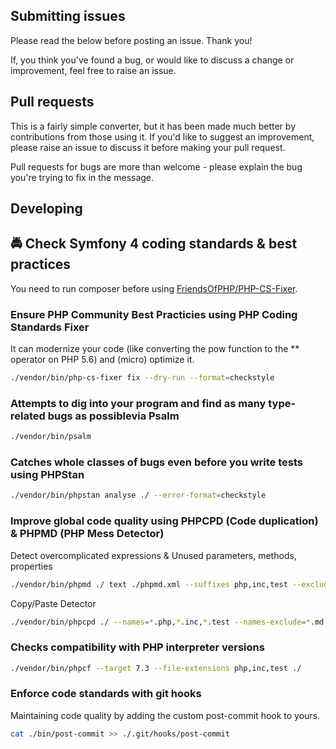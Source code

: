 ## Submitting issues

Please read the below before posting an issue. Thank you!

If, you think you've found a bug, or would like to discuss a change or improvement, feel free to raise an issue.

## Pull requests

This is a fairly simple converter, but it has been made much better by contributions from those using it.
If you'd like to suggest an improvement, please raise an issue to discuss it before making your pull request.

Pull requests for bugs are more than welcome - please explain the bug you're trying to fix in the message.

## Developing

## 🚔 Check Symfony 4 coding standards & best practices

You need to run composer before using [FriendsOfPHP/PHP-CS-Fixer](https://github.com/FriendsOfPHP/PHP-CS-Fixer).

### Ensure PHP Community Best Practicies using PHP Coding Standards Fixer

It can modernize your code (like converting the pow function to the ** operator on PHP 5.6) and (micro) optimize it.

```bash
./vendor/bin/php-cs-fixer fix --dry-run --format=checkstyle
```

### Attempts to dig into your program and find as many type-related bugs as possiblevia Psalm

```bash
./vendor/bin/psalm
```

### Catches whole classes of bugs even before you write tests using PHPStan

```bash
./vendor/bin/phpstan analyse ./ --error-format=checkstyle
```

### Improve global code quality using PHPCPD (Code duplication) &  PHPMD (PHP Mess Detector)

Detect overcomplicated expressions & Unused parameters, methods, properties

```bash
./vendor/bin/phpmd ./ text ./phpmd.xml --suffixes php,inc,test --exclude vendor,bin,tests
```

Copy/Paste Detector

```bash
./vendor/bin/phpcpd ./ --names=*.php,*.inc,*.test --names-exclude=*.md --ansi --exclude=vendor --exclude=bin --exclude=tests
```

### Checks compatibility with PHP interpreter versions

```bash
./vendor/bin/phpcf --target 7.3 --file-extensions php,inc,test ./
```

### Enforce code standards with git hooks

Maintaining code quality by adding the custom post-commit hook to yours.

```bash
cat ./bin/post-commit >> ./.git/hooks/post-commit
```
